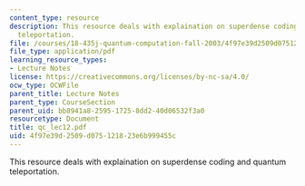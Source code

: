 ```yaml
---
content_type: resource
description: This resource deals with explaination on superdense coding and quantum
  teleportation.
file: /courses/18-435j-quantum-computation-fall-2003/4f97e39d2509d075121823e6b999455c_qc_lec12.pdf
file_type: application/pdf
learning_resource_types:
- Lecture Notes
license: https://creativecommons.org/licenses/by-nc-sa/4.0/
ocw_type: OCWFile
parent_title: Lecture Notes
parent_type: CourseSection
parent_uid: bb8941a8-2595-1725-8dd2-40d06532f3a0
resourcetype: Document
title: qc_lec12.pdf
uid: 4f97e39d-2509-d075-1218-23e6b999455c
---
```

This resource deals with explaination on superdense coding and quantum teleportation.